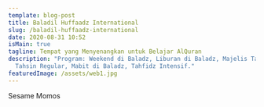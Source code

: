 ```yaml
---
template: blog-post
title: Baladil Huffaadz International
slug: /baladil-huffaadz-international
date: 2020-08-31 10:52
isMain: true
tagline: Tempat yang Menyenangkan untuk Belajar AlQuran
description: "Program: Weekend di Baladz, Liburan di Baladz, Majelis Ta'lim,
  Tahsin Regular, Mabit di Baladz, Tahfidz Intensif."
featuredImage: /assets/web1.jpg
---
```

Sesame Momos